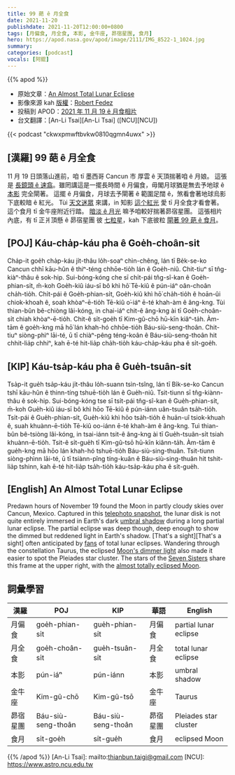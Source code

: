```yaml
---
title: 99 葩 ê 月全食
date: 2021-11-20
publishdate: 2021-11-20T12:00:00+0800
tags: [月偏食, 月全食, 本影, 金牛座, 昴宿星團, 食月]
hero: https://apod.nasa.gov/apod/image/2111/IMG_8522-1_1024.jpg
summary:
categories: [podcast]
vocals: [阿錕]
---
```


{{% apod %}}

- 原始文章：[An Almost Total Lunar Eclipse](https://apod.nasa.gov/apod/ap211120.html)
- 影像來源 kah [版權][copyright]：[Robert Fedez](https://www.facebook.com/RobertFedezPhoto/)
- 投稿到 APOD：[2021 年 11 月 19 ê 月食相片](https://www.facebook.com/media/set/?set=a.4165400376897483&type=3)
- 台文翻譯：[An-Li Tsai][An-Li Tsai] ([NCU][NCU])

{{< podcast "ckwxpmwftbvkw0810qgmn4uwx" >}}

## [漢羅] 99 葩 ê 月全食
11 月 19 日頭落山進前，咱 tī 墨西哥 Cancun 市 厚雲 ê 天頂揣著咱 ê 月娘。
這張是 [長鏡頭 ê 速翕][telephoto snapshot]。雖罔講這是一擺長時間 ê 月偏食，毋閣月球猶是無去予地球 ê [本影][umbral shadow] 完全閘著。
這擺 ê 月偏食，月球去予閘著 ê 範圍足闊 ê，煞看會著地球烏影下底較暗 ê 紅光。
Tùi [天文迷眾][fans] 來講，in 知影 [這个紅光][That's a sight t] 愛 tī 月全食才看會著。
這个食月 tī 金牛座附近行踏。
[暗淡 ê 月光][Moon's dimmer light] 嘛予咱較好揣著昴宿星團。
這張相片內底，有 tī 正爿頂懸 ê 昴宿星團 彼 [七粒星][Seven Sisters]，kah 下底彼粒 [閘著 99 葩 ê 食月][almost totally eclipsed Moon]。


## [POJ] Káu-cha̍p-káu pha ê Goe̍h-choân-si̍t
Cha̍p-it goe̍h cha̍p-káu ji̍t-thâu lo̍h-soaⁿ chìn-chêng, lán tī Be̍k-se-ko Cancun chhī kāu-hûn ê thiⁿ-téng chhōe-tio̍h lán ê Goe̍h-niû.
Chit-tiuⁿ sī tn̂g-kiàⁿ-thâu ê sok-hip.
Sui-bóng-kóng che sī chi̍t-pái tn̂g-sî-kan ê Goe̍h-phian-si̍t, m̄-koh Goe̍h-kiû iáu-sī bô khì hō͘ Tē-kiû ê pún-iáⁿ oân-choân cha̍h-tio̍h.
Chi̍t-pái ê Goe̍h-phian-si̍t, Goe̍h-kiû khì hō͘ cha̍h-tio̍h ê hoān-ûi chiok-khoah ê, soah khòaⁿ-ē-tio̍h Tē-kiû o͘-iáⁿ ē-té khah-àm ê âng-kng.
Tùi thian-bûn bê-chiòng lâi-kóng, in chai-iáⁿ chit-ê âng-kng ài tī Goe̍h-choân-si̍t chiah khòaⁿ-ē-tio̍h.
Chit-ê si̍t-goe̍h tī Kim-gû-chō hū-kīn kiâⁿ-ta̍h.
Àm-tām ê goe̍h-kng mā hō͘ lán khah-hó chhōe-tio̍h Báu-siù-seng-thoân.
Chit-tiuⁿ siòng-phìⁿ lāi-té, ū tī chiàⁿ-pêng téng-koân ê Báu-siù-seng-thoân hit chhit-lia̍p chhiⁿ, kah ē-té hit-lia̍p cha̍h-tio̍h káu-cha̍p-káu pha ê si̍t-goe̍h.

## [KIP] Káu-tsa̍p-káu pha ê Gue̍h-tsuân-si̍t
Tsa̍p-it gue̍h tsa̍p-káu ji̍t-thâu lo̍h-suann tsìn-tsîng, lán tī Bi̍k-se-ko Cancun tshī kāu-hûn ê thinn-tíng tshuē-tio̍h lán ê Gue̍h-niû.
Tsit-tiunn sī tn̂g-kiànn-thâu ê sok-hip.
Sui-bóng-kóng tse sī tsi̍t-pái tn̂g-sî-kan ê Gue̍h-phian-si̍t, m̄-koh Gue̍h-kiû iáu-sī bô khì hōo Tē-kiû ê pún-iánn uân-tsuân tsa̍h-tio̍h.
Tsi̍t-pái ê Gue̍h-phian-si̍t, Gue̍h-kiû khì hōo tsa̍h-tio̍h ê huān-uî tsiok-khuah ê, suah khuànn-ē-tio̍h Tē-kiû oo-iánn ē-té khah-àm ê âng-kng.
Tuì thian-bûn bê-tsiòng lâi-kóng, in tsai-iánn tsit-ê âng-kng ài tī Gue̍h-tsuân-si̍t tsiah khuànn-ē-tio̍h.
Tsit-ê si̍t-gue̍h tī Kim-gû-tsō hū-kīn kiânn-ta̍h.
Àm-tām ê gue̍h-kng mā hōo lán khah-hó tshuē-tio̍h Báu-siù-sing-thuân.
Tsit-tiunn siòng-phìnn lāi-té, ū tī tsiànn-pîng tíng-kuân ê Báu-siù-sing-thuân hit tshit-lia̍p tshinn, kah ē-té hit-lia̍p tsa̍h-tio̍h káu-tsa̍p-káu pha ê si̍t-gue̍h.

## [English] An Almost Total Lunar Eclipse

Predawn hours of November 19 found the Moon in partly cloudy skies over Cancun, Mexico.
Captured in this [telephoto snapshot][telephoto snapshot], the lunar disk is not quite entirely immersed in Earth's dark [umbral shadow][umbral shadow] during a long partial lunar eclipse.
The partial eclipse was deep though, deep enough to show the dimmed but reddened light in Earth's shadow.
[That's a sight][That's a sight] often anticipated by [fans][fans] of total lunar eclipses.
Wandering through the constellation Taurus, the eclipsed [Moon's dimmer light][Moon's dimmer light] also made it easier to spot the Pleiades star cluster.
The stars of the [Seven Sisters][Seven Sisters] share this frame at the upper right, with the [almost totally eclipsed Moon][almost totally eclipsed Moon].


## 詞彙學習

|漢羅|POJ|KIP|華語|English|
|-|-|-|-|-|
|月偏食|goe̍h-phian-si̍t|gue̍h-phian-si̍t|月偏食|partial lunar eclipse|
|月全食|goe̍h-choân-si̍t|gue̍h-tsuân-si̍t|月全食|total lunar eclipse|
|本影|pún-iáⁿ|pún-iánn|本影|umbral shadow|
|金牛座|Kim-gû-chō|Kim-gû-tsō|金牛座|Taurus|
|昴宿星團|Báu-siù-seng-thoân|Báu-siù-seng-thoân|昴宿星團|Pleiades star cluster|
|食月|si̍t-goe̍h|si̍t-gue̍h|食月|eclipsed Moon|

{{% /apod %}}
[An-Li Tsai]: mailto:thianbun.taigi@gmail.com
[NCU]: https://www.astro.ncu.edu.tw

[copyright]: https://apod.nasa.gov/apod/fap/lib/about_apod.html#srapply

[telephoto snapshot]:https://www.facebook.com/photo/?fbid=386569949753618&set=a.191806399229975
[umbral shadow]:https://apod.nasa.gov/apod/ap190126.html
[That's a sight e]:https://apod.nasa.gov/apod/ap210528.html
[That's a sight t]:https://apod.tw/daily/20210528/
[fans]:https://apod.nasa.gov/apod/ap210604.html
[Moon's dimmer light]:https://apod.nasa.gov/apod/ap211118.html
[Seven Sisters]:https://apod.nasa.gov/apod/ap191107.html
[almost totally eclipsed Moon]:https://moon.nasa.gov/news/168/an-almost-total-lunar-eclipse/

